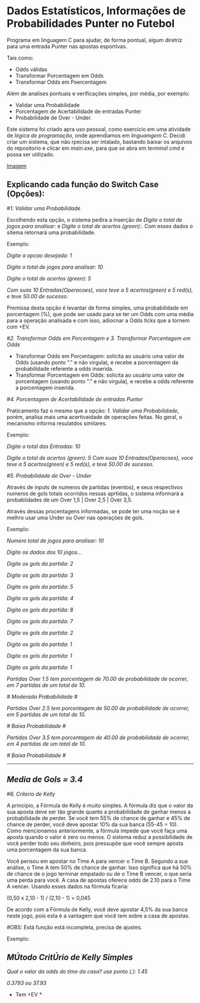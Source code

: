# Dados Estatísticos, Informações de Probabilidades Punter no Futebol

Programa em linguagem C para ajudar, de forma pontual, algum diretriz para uma entrada Punter nas apostas esportivas.

Tais como:

- Odds válidas
- Transformar Porcentagem em Odds
- Transformar Odds em Poercentagem

Além de analises pontuais e verificações simples, por média, por exemplo:

- Validar uma Probabilidade
- Porcentagem de Acertabilidade de entradas Punter
- Probabilidade de Over - Under.

Este sistema foi criado apra uso pessoal, como exercício em uma atividade de _lógica de programação_, onde aprendiamos em _linguamgem C_. 
Decidi criar um sistema, que não rpecisa ser intalado, bastando baixar os arquivos do repositorio e clicar em _main.exe_, para que se abra em _terminal cmd_ e possa ser utilizado.

[Imagem](https://github.com/Shaffer443/DadosEstatisticosFutebolPunter/blob/6c81dd24b04ca8e47ee901ff5f18ef69fb96dd5b/ProgramaAn%C3%A1lise%20DeOdds_Porcentagens_outros_executavel.png?raw=true)


## Explicando cada função do Switch Case (Opções):

#_1. Validar uma Probabilidade_

Escolhendo esta opção, o sistema pedira a inserção de _Digite o total de jogos para analisar:_ e _Digite o total de acertos (green):_. 
Com esses dados o sitema retornará uma probabilidade.

Exemplo:

_Digite a opcao desejada: 1_

_Digite o total de jogos para analisar: 10_

_Digite o total de acertos (green): 5_

_Com suas 10 Entradas(Operacoes), voce teve a 5 acertos(green) e 5 red(s), e teve 50.00 de sucesso._

Premissa desta opção é levantar de forma simples, uma probabilidade em porcentagem (%), que pode ser usado para se ter um Odds com uma média para a operação analisada
e com isso, adiocnar a Odds ticks que a tornem com +EV.

#_2. Transformar Odds em Porcentagem e 3. Transformar Porcentagem em Odds_

- Transformar Odds em Porcentagem: solicita ao usuário uma valor de Odds (usando ponto "." e não virgula), e recebe a porcentagem da probabilidade referente a odds inserida.
- Transformar Porcentagem em Odds: solicita ao usuário uma valor de porcentagem (usando ponto "." e não virgula), e recebe a odds referente a porcentagem inserida.

#_4. Porcentagem de Acertabilidade de entradas Punter_

Praticamento faz o mesmo que a opção: _1. Validar uma Probabilidade_, porém, analisa mais uma acertivaidade de operações feitas. No geral, o mecanismo informa resulatdos similares.

Exemplo:

_Digite o total das Entradas: 10_

_Digite o total de acertos (green): 5_
_Com suas 10 Entradas(Operacoes), voce teve a 5 acertos(green) e 5 red(s), e teve 50.00 de sucesso._

#_5. Probabilidade de Over - Under_

Através de inputs de numeros de partidas (eventos), e seus respectivos numeros de gols totais ocorridos nessas aprtidas, o sistema informará a probabiidades de um Over 1,5 | Over 2,5 | Over 3,5.

Através dessas procentagens informadas, se pode ter uma noção se é melhro usar uma Under ou Over nas operações de gols. 

Exemplo:

_Numero total de jogos para analisar: 10_

_Digite os dados dos 10 jogos..._

_Digite os gols da partida: 2_

_Digite os gols da partida: 3_

_Digite os gols da partida: 5_

_Digite os gols da partida: 4_

_Digite os gols da partida: 8_

_Digite os gols da partida: 7_

_Digite os gols da partida: 2_

_Digite os gols da partida: 1_

_Digite os gols da partida: 1_

_Digite os gols da partida: 1_

_Partidas Over 1.5 tem porcentagem de 70.00  de probabilidade de ocorrer, em 7 partidas de um total de 10._

_# Moderada Prababilidade #_

_Partidas Over 2.5 tem porcentagem de 50.00  de probabilidade de ocorrer, em 5 partidas de um total de 10._

_# Baixa Probabilidade #_

_Partidas Over 3.5 tem porcentagem de 40.00  de probabilidade de ocorrer, em 4 partidas de um total de 10._

_# Baixa Probabilidade #_

--------------------------------
_Media de Gols = 3.4_
--------------------------------

#_6. Criterio de Kelly_

A princípio, a Fórmula de Kelly é muito simples. A fórmula diz que o valor da sua aposta deve ser tão grande quanto a probabilidade de ganhar menos a probabilidade de perder. Se você tem 55% de chance de ganhar e 45% de chance de perder, você deve apostar 10% da sua banca (55-45 = 10). Como mencionamos anteriormente, a fórmula impede que você faça uma aposta quando o valor é zero ou menos. O sistema reduz a possibilidade de você perder todo seu dinheiro, pois pressupõe que você sempre aposta uma porcentagem da sua banca.

Você pensou em apostar no Time A para vencer o Time B. Segundo a sua análise, o Time A tem 50% de chance de ganhar. Isso significa que há 50% de chance de o jogo terminar empatado ou de o Time B vencer, o que seria uma perda para você. A casa de apostas oferece odds de 2.10 para o Time A vencer. Usando esses dados na fórmula ficaria:

(0,50 x 2,10 - 1) / (2,10 - 1) = 0,045

De acordo com a Fórmula de Kelly, você deve apostar 4,5% da sua banca neste jogo, pois esta é a vantagem que você tem sobre a casa de apostas.

#OBS: Está função está incompleta, precisa de ajustes.

Exemplo:

_MÚtodo CritÚrio de Kelly Simples_
-------------------------------------

_Qual o valor da odds do time da casa? use ponto (.):  1.45_

 _0.3793 ou 37.93_

* Tem +EV *
